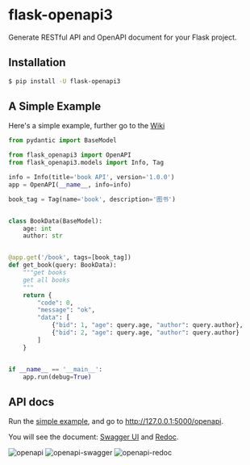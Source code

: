 # flask-openapi3

Generate RESTful API and OpenAPI document for your Flask project.

## Installation

```bash
$ pip install -U flask-openapi3
```

## A Simple Example

Here's a simple example, further go to the [Wiki](https://github.com/luolingchun/flask-openapi3/wiki)

```python
from pydantic import BaseModel

from flask_openapi3 import OpenAPI
from flask_openapi3.models import Info, Tag

info = Info(title='book API', version='1.0.0')
app = OpenAPI(__name__, info=info)

book_tag = Tag(name='book', description='图书')


class BookData(BaseModel):
    age: int
    author: str


@app.get('/book', tags=[book_tag])
def get_book(query: BookData):
    """get books
    get all books
    """
    return {
        "code": 0,
        "message": "ok",
        "data": [
            {"bid": 1, "age": query.age, "author": query.author},
            {"bid": 2, "age": query.age, "author": query.author}
        ]
    }


if __name__ == '__main__':
    app.run(debug=True)
```

## API docs

Run the [simple example](https://github.com/luolingchun/flask-openapi3/blob/master/examples/simple_demo.py), and go to http://127.0.0.1:5000/openapi.

You will see the document: [Swagger UI](https://github.com/swagger-api/swagger-ui) and [Redoc](https://github.com/Redocly/redoc).

![openapi](https://github.com/luolingchun/flask-openapi3/raw/master/docs/images/openapi.png)
![openapi-swagger](https://github.com/luolingchun/flask-openapi3/raw/master/docs/images/openapi-swagger.png)
![openapi-redoc](https://github.com/luolingchun/flask-openapi3/raw/master/docs/images/openapi-redoc.png)

